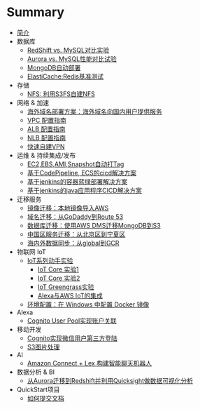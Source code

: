 # Summary
* [简介](INTRO.md)
* 数据库
  * [RedShift vs. MySQL对比实验](database/RedShift_MySQL.md)
  * [Aurora vs. MySQL性能对比试验](database/Aurora-vs-MySQL.md)
  * [MongoDB自动部署](database/MangoDB.md)
  * [ElastiCache:Redis基准测试](database/redis_benchmark.md)
* 存储
  * [NFS: 利用S3FS自建NFS](storage/S3fs.md)
* 网络 & 加速
  * [海外域名部署方案：海外域名向国内用户提供服务](ByPassICP.md)
  * [VPC 配置指南](network/vpc_guide.md)
  * [ALB 配置指南](ALB.md)
  * [NLB 配置指南](NLB.md)
  * <a href="https://github.com/iceflow/easyvpn" target="_blank">快速自建VPN</a>
* 运维 & 持续集成/发布
  * [EC2,EBS,AMI,Snapshot自动打Tag](EC2_Auto_Tag.md)
  * [基于CodePipeline, ECS的cicd解决方案](cicd.md)
  * [基于jenkins的容器蓝绿部署解决方案](cicd_docker_bule_jenkins.md)
  * [基于jenkins的java应用程序CICD解决方案](cicd_jar_jenkins.md)
* 迁移服务
  * [镜像迁移：本地镜像导入AWS](migration/SMS_vm-import.md)
  * [域名迁移：从GoDaddy到Route 53](migration/TransferDomainRoute53.md)
  * [数据库迁移：使用AWS DMS迁移MongoDB到S3](migration/dms-mongo-to-s3.md)
  * [中国区服务迁移：从北京区到宁夏区](migration/BJStoZHY.md)
  * [海内外数据同步：从global到GCR](s3_transmission.md)
* 物联网 IoT
  * [IoT系列动手实验](IoT/README.md)
    * [IoT Core 实验1](IoT/lab1.IoTCore.1.md)
    * [IoT Core 实验2](IoT/lab2.IoTCore.2.md)
    * [IoT Greengrass实验](IoT/lab3.greengrass.md)
    * [Alexa与AWS IoT的集成](IoT/lab4.Alexa.md)
  * [环境配置：在 Windows 中配置 Docker 镜像](DockerGuide.md)
* Alexa
  * [Cognito User Pool实现账户关联](alexa/account-linking-cognito.md)
* 移动开发
  * [Cognito实现微信用户第三方登陆](cognito_android.md)
  * [S3图片处理](mobile/serverless-image-handler.md)
* AI 
  * [Amazon Connect + Lex 构建智能聊天机器人](AI/amazon-connect-with-lex.md)
* 数据分析 & BI
  * [从Aurora迁移到Redshift并利用Quicksight做数据可视化分析](aurora-to-redshift-bi.md)
* QuickStart项目
  * [如何提交文档](how_to_contribute.md)


